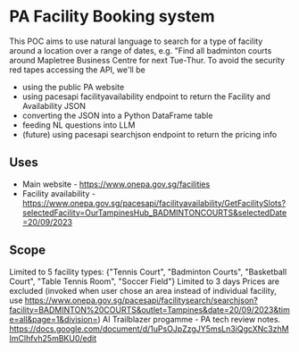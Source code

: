 # PA Facility Booking system

This POC aims to use natural language to search for a type of facility around a location over a range of dates, e.g. "Find all badminton courts around Mapletree Business Centre for next Tue-Thur. To avoid the security red tapes accessing the API, we'll be

* using the public PA website
* using pacesapi facilityavailability endpoint to return the Facility and Availability JSON
* converting the JSON into a Python DataFrame table
* feeding NL questions into LLM
* (future) using pacesapi searchjson endpoint to return the pricing info

## Uses

* Main website - https://www.onepa.gov.sg/facilities
* Facility availability - https://www.onepa.gov.sg/pacesapi/facilityavailability/GetFacilitySlots?selectedFacility=OurTampinesHub_BADMINTONCOURTS&selectedDate=20/09/2023

## Scope

Limited to 5 facility types: {"Tennis Court", "Badminton Courts", "Basketball Court", "Table Tennis Room", "Soccer Field"}
Limited to 3 days
Prices are excluded (invoked when user chose an area instead of individual facility, use https://www.onepa.gov.sg/pacesapi/facilitysearch/searchjson?facility=BADMINTON%20COURTS&outlet=Tampines&date=20/09/2023&time=all&page=1&division=)
AI Trailblazer progamme - PA tech review notes. https://docs.google.com/document/d/1uPsOJpZzgJY5msLn3iQgcXNc3zhMImClhfvh25mBKU0/edit
